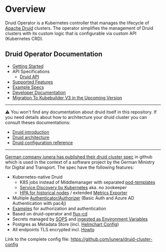 <!--
  ~ Licensed to the Apache Software Foundation (ASF) under one
  ~ or more contributor license agreements.  See the NOTICE file
  ~ distributed with this work for additional information
  ~ regarding copyright ownership.  The ASF licenses this file
  ~ to you under the Apache License, Version 2.0 (the
  ~ "License"); you may not use this file except in compliance
  ~ with the License.  You may obtain a copy of the License at
  ~
  ~   http://www.apache.org/licenses/LICENSE-2.0
  ~
  ~ Unless required by applicable law or agreed to in writing,
  ~ software distributed under the License is distributed on an
  ~ "AS IS" BASIS, WITHOUT WARRANTIES OR CONDITIONS OF ANY
  ~ KIND, either express or implied.  See the License for the
  ~ specific language governing permissions and limitations
  ~ under the License.
  -->

# Overview

Druid Operator is a Kubernetes controller that manages the lifecycle of [Apache Druid](https://druid.apache.org/) clusters.
The operator simplifies the management of Druid clusters with its custom logic that is configurable via custom API
(Kubernetes CRD).

## Druid Operator Documentation

* [Getting Started](./getting_started.md)
* API Specifications
  * [Druid API](./api_specifications/druid.md)
* [Supported Features](./features.md)
* [Example Specs](./examples.md)
* [Developer Documentation](./dev_doc.md)
* [Migration To Kubebuilder V3 in the Upcoming Version](./kubebuilder_v3_migration.md)

---

:warning: You won't find any documentation about druid itself in this repository.
If you need details about how to architecture your druid cluster you can consult theses documentations:

* [Druid introduction](<https://druid.apache.org/docs/latest/design/index.html>)
* [Druid architecture](https://druid.apache.org/docs/latest/design/architecture.html)
* [Druid configuration reference](https://druid.apache.org/docs/latest/configuration/index.html)

---

[German company iunera has published their druid cluster spec](https://www.iunera.com/) in github which is used in the context of a software project by the German Ministry for Digital and Transport. The spec have the following features:

* Kubernetes-native Druid
  * K8S jobs instead of Middlemanager with separated [pod-templates](https://github.com/iunera/druid-cluster-config/blob/main/kubernetes/druid/druidcluster/podTemplates/default-task-template.yaml)
  * [Service Discovery by Kubernetes](https://github.com/iunera/druid-cluster-config/blob/main/kubernetes/druid/druidcluster/iuneradruid-cluster.yaml#L172) aka. no zookeeper
  * [HPA for historical nodes](https://github.com/iunera/druid-cluster-config/blob/main/kubernetes/druid/druidcluster/hpa.yaml) / extended [Metrics Exporter](https://github.com/iunera/druid-cluster-config/blob/main/kubernetes/druid/metrics/druid-exporter.helm.yaml)
* Multiple [Authenticator/Authorizer](https://github.com/iunera/druid-cluster-config/blob/main/kubernetes/druid/druidcluster/iuneradruid-cluster.yaml#L88) (Basic Auth and Azure AD Authentication with pac4j)
* [Examples](https://github.com/iunera/druid-cluster-config/tree/main/_authentication-and-authorization-druid) for authorization and authentication
* Based on druid-operator and [flux-cd](https://fluxcd.io/flux/)
* Secrets managed by [SOPS](https://fluxcd.io/flux/guides/mozilla-sops/) and [ingested as Environment Variables](https://github.com/iunera/druid-cluster-config/blob/main/kubernetes/druid/druidcluster/iuneradruid-cluster.yaml#L245)
* Postgres as Metadata Store (incl. [Helmchart Config](https://github.com/iunera/druid-cluster-config/blob/main/kubernetes/druid/postgres/postgres.helm.yaml))
* All endpoints TLS encrypted incl. [Howto](https://github.com/iunera/druid-cluster-config/blob/main/README.md#cluster-internal-tls-encryption)

Link to the complete config file: https://github.com/iunera/druid-cluster-config
